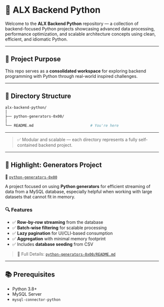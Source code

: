# 🧠 ALX Backend Python

Welcome to the **ALX Backend Python** repository — a collection of backend-focused Python projects showcasing advanced data processing, performance optimization, and scalable architecture concepts using clean, efficient, and idiomatic Python.

---

## 🚀 Project Purpose

This repo serves as a **consolidated workspace** for exploring backend programming with Python through real-world inspired challenges.

---

## 📁 Directory Structure

```bash
alx-backend-python/
│
├── python-generators-0x00/
│
└── README.md                          # You're here
```
---
> ✅ Modular and scalable — each directory represents a fully self-contained backend project.

---

## 🐍 Highlight: Generators Project

📁 [`python-generators-0x00`](./python-generators-0x00)

A project focused on using **Python generators** for efficient streaming of data from a MySQL database, especially helpful when working with large datasets that cannot fit in memory.

### 🔍 Features
- ✅ **Row-by-row streaming** from the database
- ✅ **Batch-wise filtering** for scalable processing
- ✅ **Lazy pagination** for UI/CLI-based consumption
- ✅ **Aggregation** with minimal memory footprint
- ✅ Includes **database seeding** from CSV

> 📘 Full Details: [`python-generators-0x00/README.md`](./python-generators-0x00/README.md)

---
## 📚 Prerequisites

- Python 3.8+  
- MySQL Server   
- `mysql-connector-python`

